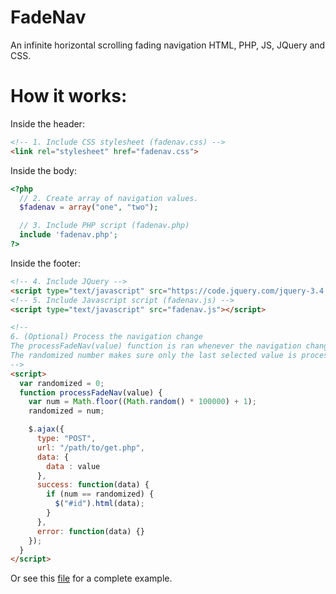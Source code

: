 # FadeNav
An infinite horizontal scrolling fading navigation HTML, PHP, JS, JQuery and CSS.

# How it works:
Inside the header:
```html
<!-- 1. Include CSS stylesheet (fadenav.css) -->
<link rel="stylesheet" href="fadenav.css">
```
Inside the body:
```php
<?php
  // 2. Create array of navigation values.
  $fadenav = array("one", "two");

  // 3. Include PHP script (fadenav.php)
  include 'fadenav.php';
?>
```
Inside the footer:
```html
<!-- 4. Include JQuery -->
<script type="text/javascript" src="https://code.jquery.com/jquery-3.4.1.min.js"></script>
<!-- 5. Include Javascript script (fadenav.js) -->
<script type="text/javascript" src="fadenav.js"></script>
```
```html
<!-- 
6. (Optional) Process the navigation change
The processFadeNav(value) function is ran whenever the navigation changes, where value is the active navigation value.
The randomized number makes sure only the last selected value is processed after fast switching.
-->
<script>
  var randomized = 0;
  function processFadeNav(value) {
    var num = Math.floor((Math.random() * 100000) + 1);
    randomized = num;

    $.ajax({
      type: "POST",
      url: "/path/to/get.php",
      data: { 
        data : value
      },
      success: function(data) {
        if (num == randomized) {
          $("#id").html(data);
        }
      },
      error: function(data) {}
    });
  }
</script>
```

Or see this [file](https://github.com/natamus/fadenav/blob/master/example.php) for a complete example.